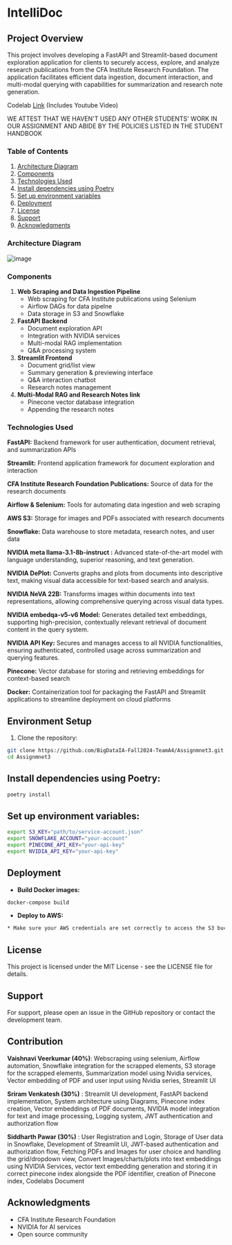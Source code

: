 # IntelliDoc

## Project Overview

This project involves developing a FastAPI and Streamlit-based document exploration application for clients to securely access, explore, and analyze research publications from the CFA Institute Research Foundation. The application facilitates efficient data ingestion, document interaction, and multi-modal querying with capabilities for summarization and research note generation.

Codelab [Link](https://codelabs-preview.appspot.com/?file_id=1ZKUCJ26fZkN3CAf_9Ul-TJlIDZqkYzMIgs5npvLNNTw/edit?tab=t.0#0) (Includes Youtube Video)

WE ATTEST THAT WE HAVEN'T USED ANY OTHER STUDENTS' WORK IN OUR ASSIGNMENT AND ABIDE BY THE POLICIES LISTED IN THE STUDENT HANDBOOK



### Table of Contents

1. [Architecture Diagram](#architecture-diagram)
2. [Components](#components)
3. [Technologies Used](#technologies-used)
4. [Install dependencies using Poetry](#install-dependencies-using-poetry)
5. [Set up environment variables](#set-up-environment-variables)
6. [Deployment](#deployment)
7. [License](#license)
8. [Support](#support)
9. [Acknowledgments](#acknowledgments)

### Architecture Diagram

![image](https://github.com/user-attachments/assets/4641f247-8830-4cb3-b3a3-3ec4a8c8bbb6)

### Components

1. **Web Scraping and Data Ingestion Pipeline**
	* Web scraping for CFA Institute publications using Selenium
	* Airflow DAGs for data pipelne
	* Data storage in S3 and Snowflake
2. **FastAPI Backend**
	* Document exploration API
	* Integration with NVIDIA services
	* Multi-modal RAG implementation
	* Q&A processing system
3. **Streamlit Frontend**
	* Document grid/list view
	* Summary generation & previewing interface
	* Q&A interaction chatbot
	* Research notes management
4. **Multi-Modal RAG and Research Notes link**
	* Pinecone vector database integration
	* Appending the research notes

### Technologies Used

**FastAPI:** Backend framework for user authentication, document retrieval, and summarization APIs

**Streamlit:** Frontend application framework for document exploration and interaction

**CFA Institute Research Foundation Publications:** Source of data for the research documents

**Airflow & Selenium:** Tools for automating data ingestion and web scraping

**AWS S3:** Storage for images and PDFs associated with research documents

**Snowflake:** Data warehouse to store metadata, research notes, and user data

**NVIDIA meta llama-3.1-8b-instruct :** Advanced state-of-the-art model with language understanding, superior reasoning, and text generation.

**NVIDIA DePlot:** Converts graphs and plots from documents into descriptive text, making visual data accessible for text-based search and analysis.

**NVIDIA NeVA 22B:** Transforms images within documents into text representations, allowing comprehensive querying across visual data types.

**NVIDIA embedqa-v5-v6 Model:** Generates detailed text embeddings, supporting high-precision, contextually relevant retrieval of document content in the query system.

**NVIDIA API Key:** Secures and manages access to all NVIDIA functionalities, ensuring authenticated, controlled usage across summarization and querying features.

**Pinecone:** Vector database for storing and retrieving embeddings for context-based search

**Docker:** Containerization tool for packaging the FastAPI and Streamlit applications to streamline deployment on cloud platforms

## Environment Setup

1. Clone the repository:
```bash
git clone https://github.com/BigDataIA-Fall2024-TeamA4/Assignmnet3.git
cd Assignmnet3
```
## Install dependencies using Poetry:
```bash
poetry install
```

## Set up environment variables:
```bash
export S3_KEY="path/to/service-account.json"
export SNOWFLAKE_ACCOUNT="your-account"
export PINECONE_API_KEY="your-api-key"
export NVIDIA_API_KEY="your-api-key"
```

## Deployment

* **Build Docker images:**
```bash
docker-compose build
```

* **Deploy to AWS:**
```bash
* Make sure your AWS credentials are set correctly to access the S3 bucket containing the task files as well as the RDS database containing user data.
```


## License

This project is licensed under the MIT License - see the LICENSE file for details.

## Support

For support, please open an issue in the GitHub repository or contact the development team.

## Contribution

**Vaishnavi Veerkumar (40%)**: Webscraping using selenium, Airflow automation, Snowflake integration for the scrapped elements, S3 storage for the scrapped elements, Summarization model using Nvidia services, Vector embedding of PDF and user input using Nvidia series, Streamlit UI

**Sriram Venkatesh (30%)** : Streamlit UI development, FastAPI backend implementation, System architecture using Diagrams, Pinecone index creation, Vector embeddings of PDF documents, NVIDIA model integration for text and image processing, Logging system, JWT authentication and authorization flow

**Siddharth Pawar (30%)** : User Registration and Login, Storage of User data in Snowflake, Development of Streamlit UI, JWT-based authentication and authorization flow,  Fetching PDFs and Images for user choice and handling the grid/dropdown view, Convert Images/charts/plots into text embeddings using NVIDIA Services, vector text embedding generation and storing it in correct pinecone index alongside the PDF identifier, creation of Pinecone index,  Codelabs Document


## Acknowledgments

* CFA Institute Research Foundation
* NVIDIA for AI services
* Open source community

